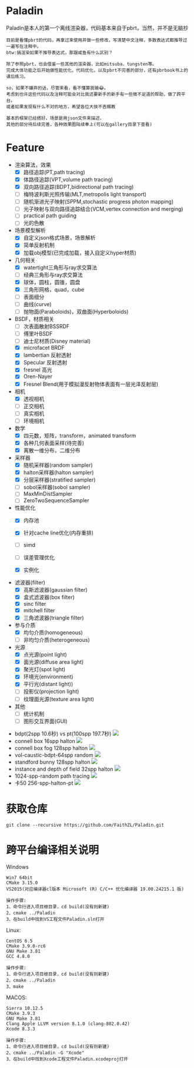 # Paladin


Paladin是本人的第一个离线渲染器，代码基本来自于pbrt，当然，并不是无脑抄

	目前是看懂pbrt的代码，再拿过来使用并做一些修改，写清楚中文注释，多数表达式都推导过一遍写在注释中。
	btw:搞渲染如果不推导表达式，那跟咸鱼有什么区别？

	除了参照pbrt，也会借鉴一些其他的渲染器，比如mitsuba，tungsten等。
	完成大体功能之后开始做性能优化，代码优化，以及pbrt不完善的部分，还有pbrbook书上的课后练习。

	so，如果不嫌弃的话，尽管来看，看不懂算我输😂。
	考虑到也许这些代码以及注释可能会对比我还要新手的新手有一些微不足道的帮助，做了跨平台。
	或者如果发现有什么不对的地方，希望各位大侠不吝赐教

	基本的框架已经搭好，场景是用json文件来描述，
	其他的部分待后续完善，各种效果图陆续奉上(可以在gallery目录下查看)

# Feature

- 渲染算法，效果
  - [x] 路径追踪(PT,path tracing)
  - [x] 体路径追踪(VPT,volume path tracing)
  - [x] 双向路径追踪(BDPT,bidirectional path tracing)
  - [ ] 梅特波利斯光照传输(MLT,metropolis light transport)
  - [ ] 随机渐进光子映射(SPPM,stochastic progress photon mapping)
  - [ ] 光子映射与双向路径追踪结合(VCM,vertex connection and merging)
  - [ ] practical path guiding
  - [ ] 光的色散

- 场景模型解析
  - [x] 自定义json格式场景，场景解析
  - [x] 简单反射机制 
  - [x] 加载obj模型(已完成加载，接入自定义hyper材质)

- 几何相关
  - [x] watertight三角形与ray求交算法
  - [ ] 经典三角形与ray求交算法
  - [x] 球体，圆柱，圆锥，圆盘
  - [x] 三角形网格，quad，cube
  - [ ] 表面细分
  - [ ] 曲线(curve)
  - [ ] 抛物面(Paraboloids)，双曲面(Hyperboloids)

- BSDF，材质相关
  - [ ] 次表面散射BSSRDF
  - [ ] 傅里叶BSDF
  - [ ] 迪士尼材质(Disney material)
  - [x] microfacet BRDF
  - [x] lambertian 反射透射
  - [x] Specular 反射透射
  - [x] fresnel 高光
  - [x] Oren-Nayer
  - [x] Fresnel Blend(用于模拟漫反射物体表面有一层光泽反射层)

- 相机
  - [x] 透视相机
  - [ ] 正交相机
  - [ ] 真实相机
  - [ ] 环境相机

- 数学
  - [x] 四元数，矩阵，transform，animated transform
  - [x] 各种几何表面采样(待完善)
  - [x] 离散一维分布，二维分布
  
- 采样器
  - [x] 随机采样器(random sampler)
  - [x] halton采样器(halton sampler)
  - [x] 分层采样器(stratified sampler)
  - [ ] sobol采样器(sobol sampler)
  - [ ] MaxMinDistSampler
  - [ ] ZeroTwoSequenceSampler

- 性能优化
  - [x] 内存池
  - [x] 针对cache line优化(内存重排)
  - [ ] simd
  - [ ] 误差管理优化
  - [x] 实例化


- 滤波器(filter)
  - [x] 高斯滤波器(gaussian filter)
  - [x] 盒式滤波器(box filter)
  - [x] sinc filter
  - [x] mitchell filter
  - [x] 三角滤波器(triangle filter)

- 参与介质
  - [x] 均匀介质(homogeneous)
  - [ ] 非均匀介质(heterogeneous)

- 光源
  - [x] 点光源(point light)
  - [x] 面光源(diffuse area light)
  - [x] 聚光灯(spot light)
  - [x] 环境光(environment)
  - [x] 平行光(distant light))
  - [ ] 投影仪(projection light)
  - [ ] 纹理面光源(texture area light)

- 其他
  - [ ] 统计机制
  - [ ] 图形交互界面(GUI)
 
 * bdpt(2spp 10.6秒) vs pt(100spp 197.7秒) 
   ![](https://github.com/FaithZL/Paladin/blob/master/gallery/bdpt-vs-pt.jpeg)
 * connell box 16spp halton
   ![](https://github.com/FaithZL/Paladin/blob/master/gallery/connellbox-pt-16spp-halton.png)
 * connell box fog 128spp halton
   ![](https://github.com/FaithZL/Paladin/blob/master/gallery/connellbox-fog-halton-128spp.png)
 * vol-caustic-bdpt-64spp random
   ![](https://github.com/FaithZL/Paladin/blob/master/gallery/vol-caustic-bdpt-64spp.png)
 * standford bunny 128spp halton
   ![](https://github.com/FaithZL/Paladin/blob/master/gallery/standford_bunny-halton-128spp.png)
 * instance and depth of field 32spp halton
   ![](https://github.com/FaithZL/Paladin/blob/master/gallery/instance-dof-32spp-halton.png)
 * 1024-spp-random path tracing
   ![](https://github.com/FaithZL/Paladin/blob/master/gallery/breakfast_room_1024spp_pt.png)
 * 卡50 256-spp-halton-pt
   ![](https://github.com/FaithZL/Paladin/blob/master/gallery/ka50-pt-256spp.png)

# 获取仓库
	git clone --recursive https://github.com/FaithZL/Paladin.git

# 跨平台编译相关说明
Windows

	Win7 64bit
	CMake 3.15.0
	VS2015(对应编译器cl版本 Microsoft (R) C/C++ 优化编译器 19.00.24215.1 版)

	操作步骤:
	1、命令行进入项目根目录，cd build(没有则新建)
	2、cmake ../Paladin
	3、在build中找到VS工程文件Paladin.sln打开


Linux:

	CentOS 6.5
	CMake 3.9.0-rc6
	GNU Make 3.81
	GCC 4.8.0

	操作步骤:
	1、命令行进入项目根目录，cd build(没有则新建)
	2、cmake ../Paladin
	3、make


MACOS:

	Sierra 10.12.5
	CMake 3.9.3
	GNU Make 3.81
	Clang Apple LLVM version 8.1.0 (clang-802.0.42)
	Xcode 8.3.3

	操作步骤:
	1、命令行进入项目根目录，cd build(没有则新建)
	2、cmake ../Paladin -G "Xcode"
	3、在build中找到Xcode工程文件Paladin.xcodeproj打开

